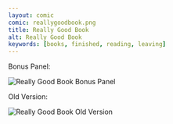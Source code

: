 ```yaml
---
layout: comic
comic: reallygoodbook.png
title: Really Good Book
alt: Really Good Book
keywords: [books, finished, reading, leaving]
---
```




Bonus Panel:

![Really Good Book Bonus Panel](/images/reallygoodbook_bonus.png)

Old Version:

![Really Good Book Old Version](/images/reallygoodbook_old.png)